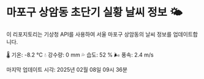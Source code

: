 
# 마포구 상암동 초단기 실황 날씨 정보 🌤️

이 리포지토리는 기상청 API를 사용하여 서울 마포구 상암동의 날씨 정보를 업데이트합니다. 

🌡️ 기온: -8.2 ℃
💧 강수량: 0 mm
💦 습도: 52 %
🌬️ 풍속: 2.4 m/s

마지막 업데이트 시각: 2025년 02월 08일 09시 36분    
